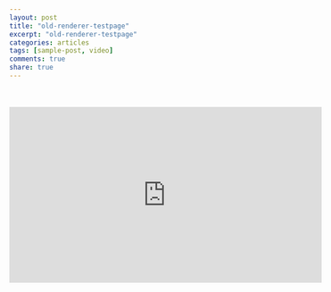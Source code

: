 ```yaml
---
layout: post
title: "old-renderer-testpage"
excerpt: "old-renderer-testpage"
categories: articles
tags: [sample-post, video]
comments: true
share: true
---
```

<div class="apester-media" data-media-id="5c4d9ecc284a0298ad5fc334" height="388"></div><script async
src="https://static.apester.com/js/sdk/latest/apester-sdk.js"></script>

<br>
<br>
<iframe width="560" height="315" src="https://www.youtube.com/embed/iFpsAfNvUkw" frameborder="0" allow="accelerometer; autoplay; encrypted-media; gyroscope; picture-in-picture" allowfullscreen></iframe>

